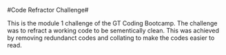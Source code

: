 
#Code Refractor Challenge#

This is the module 1 challenge of the GT Coding Bootcamp.
The challenge was to refract a working code to be sementically clean.
This was achieved by removing redundanct codes and collating to make the codes easier to read.
